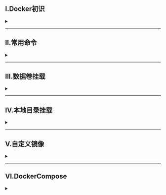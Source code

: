 
## I.Docker初识
<details>
<summary> </summary>

简单来说就是用来快速搭建环境的  
>[大佬文章](https://zhuanlan.zhihu.com/p/187505981)

</details>

---

## II.常用命令

<details>
<summary> </summary>

![命令](/img/docker/command.png)
1. `ps` 查询运行中的容器
2. `exec` 进入容器

### 修改镜像源
- 使用国外镜像源会导致pull速度极其缓慢，故切换国内镜像源
- 在/etc/docker/daemon.json中添加参数(没有则创建)
```
{
  "registry-mirrors": ["https://9cpn8tt6.mirror.aliyuncs.com"]
}
```

</details>


---

## III.数据卷挂载

<details>
<summary> </summary>

数据卷是一个虚拟目录，是容器目录与宿主机目录之间的映射桥梁
![](/img/docker/data.jpg)

**常用命令**
| 命令                  | 说明                 |
| --------------------- | -------------------- |
| docker volume create  | 创建数据卷           |
| docker volume ls      | 查看所有数据卷       |
| docker volume rm      | 删除指定数据卷       |
| docker volume inspect | 查看某个数据卷的详情 |
| docker volume prune   | 清除数据卷           |

- 执行`docker run`时使用`-v 数据卷:容器内目录`可以完成数据卷挂载


</details>


---

## IV.本地目录挂载

<details>
<summary> </summary>

解决挂载目录过深问题

- 执行`docker run`时使用`-v 本地目录:容器内目录`可完成本地目录挂载
- 本地目录必须以`/`、`./`开头，否则会被认定为数据卷挂载
- `--network`可实现网络连接


</details>

---

## V.自定义镜像

<details>
<summary> </summary>

### 镜像结构
![](/img/docker/image_structur.png)

### dockerfile语法
- dockerfile本身是一个文本文件，其中包含指令，指令来说明要执行什么操作来构建镜像

| 指令       | 说明                                         | 示例                        |
| ---------- | -------------------------------------------- | --------------------------- |
| FROM       | 指定基础镜像                                 | FROM centos:6               |
| ENV        | 设置环境变量，可在后面指令使用               | ENV key value               |
| COPY       | 拷贝本地文件到镜像的指定目录                 | COPY ./mysql-5.7.rpm /tmp   |
| RUN        | 执行Linux的shell命令，一般是安装过程的命令   | RUN yum install gcc         |
| EXPOSE     | 指定容器运行时监听的端口，是给镜像使用者看的 | EXPOSE 8080                 |
| ENTRYPOINT | 镜像中应用的1启动命令，容器运行时调用        | ENTRYPOINT java -jar xx.jar |

**构建镜像**
`docker build -t myImage:1.0 .`
- `-t`给镜像起名，格式repository:tag，不指定tag时默认latest
- `.`指Dockerfile所在目录

### 网络
![](/img/docker/Network.png)

**自定义网络**
- 加入自定义网络的容器才可以通过容器名相互访问，Docker的网络操作命令如下
![](/img/docker/Network_command.png)


</details>

---


## VI.DockerCompose

<details>
<summary> </summary>

- DockerCompose通过一个单独的docker-compose-yml模板文件来定义一组相关联的应用容器，帮助我们实现多个相关联的Docker容器的快速部署
![](/img/docker/DockerCompose_structure.png)

**命令**
- `docker compose [OPTIONS] [COMMAND]`
![](/img/docker/docker_command.png)

</details>
